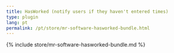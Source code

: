 ```yaml
---
title: HasWorked (notify users if they haven't entered times)
type: plugin
lang: pt
permalink: /pt/store/mr-software-hasworked-bundle.html
---
```


{% include store/mr-software-hasworked-bundle.md %}
